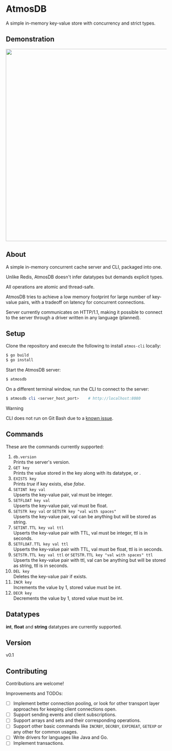 # AtmosDB

A simple in-memory key-value store with concurrency and strict types.

## Demonstration

<img src="https://github.com/user-attachments/assets/5b128228-cc70-4218-a36d-6e9fddef58b7" width="600px" />

## About

A simple in-memory concurrent cache server and CLI, packaged into one.

Unlike Redis, AtmosDB doesn't infer datatypes but demands explicit types.

All operations are atomic and thread-safe.

AtmosDB tries to achieve a low memory footprint for large number of key-value pairs, with a tradeoff on latency for concurrent connections.

Server currently communicates on HTTP/1.1, making it possible to connect to the server through a driver written in any language (planned).

## Setup

Clone the repository and execute the following to install `atmos-cli` locally:

```powershell
$ go build
$ go install
```

Start the AtmosDB server:

```powershell
$ atmosdb
```

On a different terminal window, run the CLI to connect to the server:

```powershell
$ atmosdb cli <server_host_port>    # http://localhost:8080
```

> [!WARNING]  
> CLI does not run on Git Bash due to a [known issue](https://github.com/chzyer/readline/issues/191).

## Commands

These are the commands currently supported:

1. `db.version`  
   Prints the server's version.
2. `GET key`  
   Prints the value stored in the key along with its datatype, or _<nil>_.
3. `EXISTS key`  
   Prints _true_ if key exists, else _false_.
4. `SETINT key val`  
   Upserts the key-value pair, val must be integer.
5. `SETFLOAT key val`  
   Upserts the key-value pair, val must be float.
6. `SETSTR key val` or `SETSTR key "val with spaces"`  
   Upserts the key-value pair, val can be anything but will be stored as string.
7. `SETINT.TTL key val ttl`  
   Upserts the key-value pair with TTL, val must be integer, ttl is in seconds.
8. `SETFLOAT.TTL key val ttl`  
   Upserts the key-value pair with TTL, val must be float, ttl is in seconds.
9. `SETSTR.TTL key val ttl` or `SETSTR.TTL key "val with spaces" ttl`  
   Upserts the key-value pair with ttl, val can be anything but will be stored as string, ttl is in seconds.
10. `DEL key`  
    Deletes the key-value pair if exists.
11. `INCR key`  
    Increments the value by 1, stored value must be int.
12. `DECR key`  
    Decrements the value by 1, stored value must be int.

## Datatypes

**int**, **float** and **string** datatypes are currently supported.

## Version

v0.1

## Contributing

Contributions are welcome!

Improvements and TODOs:

- [ ] Implement better connection pooling, or look for other transport layer approaches for keeping client connections open.
- [ ] Support sending events and client subscriptions.
- [ ] Support arrays and sets and their corresponding operations.
- [ ] Support other basic commands like `INCRBY`, `DECRBY`, `EXPIREAT`, `GETEXP` or any other for common usages.
- [ ] Write drivers for languages like Java and Go.
- [ ] Implement transactions.
